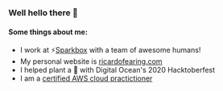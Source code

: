 ### Well hello there 👋

#### Some things about me:
- I work at ⚡[Sparkbox](https://seesparkbox.com/) with a team of awesome humans!
- My personal website is [ricardofearing.com](https://ricardofearing.com)
- I helped plant a 🌲 with Digital Ocean's 2020 Hacktoberfest
- I am a [certified AWS cloud practictioner](https://www.youracclaim.com/badges/caa89c2e-91e8-4996-877d-0382ef1f0096)
 
